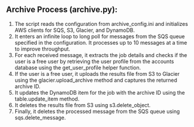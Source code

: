 ## Archive Process (archive.py):  
1. The script reads the configuration from archive_config.ini and initializes AWS clients for SQS, S3, Glacier, and DynamoDB.
2. It enters an infinite loop to long poll for messages from the SQS queue specified in the configuration. It processes up to 10 messages at a time to improve throughput.
3. For each received message, it extracts the job details and checks if the user is a free user by retrieving the user profile from the accounts database using the get_user_profile helper function.
4. If the user is a free user, it uploads the results file from S3 to Glacier using the glacier.upload_archive method and captures the returned archive ID.
5. It updates the DynamoDB item for the job with the archive ID using the table.update_item method.
6. It deletes the results file from S3 using s3.delete_object.
7. Finally, it deletes the processed message from the SQS queue using sqs.delete_message.